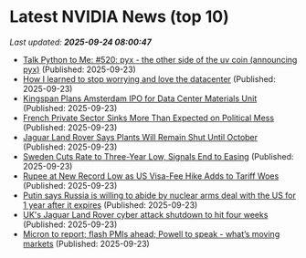 # Latest NVIDIA News (top 10)
_Last updated: **2025-09-24 08:00:47**_

- [Talk Python to Me: #520: pyx - the other side of the uv coin (announcing pyx)](https://talkpython.fm/episodes/show/520/pyx-the-other-side-of-the-uv-coin-announcing-pyx) (Published: 2025-09-23)
- [How I learned to stop worrying and love the datacenter](https://www.theregister.com/2025/09/23/datacenter_builds_risk_rewards/) (Published: 2025-09-23)
- [Kingspan Plans Amsterdam IPO for Data Center Materials Unit](https://biztoc.com/x/e67a132f472f85fd) (Published: 2025-09-23)
- [French Private Sector Sinks More Than Expected on Political Mess](https://biztoc.com/x/f53b1c8027d9470c) (Published: 2025-09-23)
- [Jaguar Land Rover Says Plants Will Remain Shut Until October](https://biztoc.com/x/54442c873dca8d76) (Published: 2025-09-23)
- [Sweden Cuts Rate to Three-Year Low, Signals End to Easing](https://biztoc.com/x/10b293668bf5e101) (Published: 2025-09-23)
- [Rupee at New Record Low as US Visa-Fee Hike Adds to Tariff Woes](https://biztoc.com/x/41ee9d86daa64ee3) (Published: 2025-09-23)
- [Putin says Russia is willing to abide by nuclear arms deal with the US for 1 year after it expires](https://biztoc.com/x/a469d645e68694f9) (Published: 2025-09-23)
- [UK's Jaguar Land Rover cyber attack shutdown to hit four weeks](https://biztoc.com/x/27bb866c318f794f) (Published: 2025-09-23)
- [Micron to report; flash PMIs ahead; Powell to speak - what’s moving markets](https://biztoc.com/x/061deeb007b5db09) (Published: 2025-09-23)
